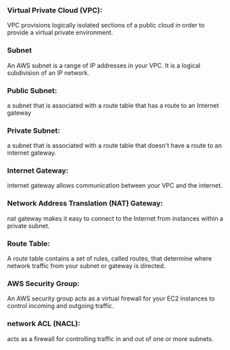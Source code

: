 ### Virtual Private Cloud (VPC):
VPC provisions logically isolated sections of a public cloud in order to provide a virtual private environment.

### Subnet
An AWS subnet is a range of IP addresses in your VPC. It is a logical subdivision of an IP network.

### Public Subnet:

a subnet that is associated with a route table that has a route to an Internet gateway

### Private Subnet:
a subnet that is associated with a route table that doesn't have a route to an internet gateway.

### Internet Gateway:
internet gateway allows communication between your VPC and the internet.

### Network Address Translation (NAT) Gateway:
nat gateway makes it easy to connect to the Internet from instances within a private subnet.

### Route Table:
A route table contains a set of rules, called routes, that determine where network traffic from your subnet or gateway is directed.

### AWS Security Group:
An AWS security group acts as a virtual firewall for your EC2 instances to control incoming and outgoing traffic.

### network ACL (NACL):
acts as a firewall for controlling traffic in and out of one or more subnets.



